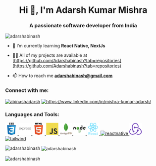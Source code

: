 <h1 align="center">Hi 👋, I'm Adarsh Kumar Mishra</h1>
<h3 align="center">A passionate software developer from India</h3>

<p align="left"> <img src="https://komarev.com/ghpvc/?username=adarshabinash&label=Profile%20views&color=0e75b6&style=flat" alt="adarshabinash" /> </p>

- 🌱 I’m currently learning **React Native, NextJs**

- 👨‍💻 All of my projects are available at [https://github.com/Adarshabinash?tab=repositories](https://github.com/Adarshabinash?tab=repositories)

- 📫 How to reach me **adarshabinash@gmail.com**

<h3 align="left">Connect with me:</h3>
<p align="left">
<a href="https://twitter.com/abinashadarsh" target="blank"><img align="center" src="https://raw.githubusercontent.com/rahuldkjain/github-profile-readme-generator/master/src/images/icons/Social/twitter.svg" alt="abinashadarsh" height="30" width="40" /></a>
<a href="https://linkedin.com/in/https://www.linkedin.com/in/mishra-kumar-adarsh/" target="blank"><img align="center" src="https://raw.githubusercontent.com/rahuldkjain/github-profile-readme-generator/master/src/images/icons/Social/linked-in-alt.svg" alt="https://www.linkedin.com/in/mishra-kumar-adarsh/" height="30" width="40" /></a>
</p>

<h3 align="left">Languages and Tools:</h3>
<p align="left"> <a href="https://www.w3schools.com/css/" target="_blank" rel="noreferrer"> <img src="https://raw.githubusercontent.com/devicons/devicon/master/icons/css3/css3-original-wordmark.svg" alt="css3" width="40" height="40"/> </a> <a href="https://expressjs.com" target="_blank" rel="noreferrer"> <img src="https://raw.githubusercontent.com/devicons/devicon/master/icons/express/express-original-wordmark.svg" alt="express" width="40" height="40"/> </a> <a href="https://www.w3.org/html/" target="_blank" rel="noreferrer"> <img src="https://raw.githubusercontent.com/devicons/devicon/master/icons/html5/html5-original-wordmark.svg" alt="html5" width="40" height="40"/> </a> <a href="https://developer.mozilla.org/en-US/docs/Web/JavaScript" target="_blank" rel="noreferrer"> <img src="https://raw.githubusercontent.com/devicons/devicon/master/icons/javascript/javascript-original.svg" alt="javascript" width="40" height="40"/> </a> <a href="https://www.mongodb.com/" target="_blank" rel="noreferrer"> <img src="https://raw.githubusercontent.com/devicons/devicon/master/icons/mongodb/mongodb-original-wordmark.svg" alt="mongodb" width="40" height="40"/> </a> <a href="https://nodejs.org" target="_blank" rel="noreferrer"> <img src="https://raw.githubusercontent.com/devicons/devicon/master/icons/nodejs/nodejs-original-wordmark.svg" alt="nodejs" width="40" height="40"/> </a> <a href="https://reactjs.org/" target="_blank" rel="noreferrer"> <img src="https://raw.githubusercontent.com/devicons/devicon/master/icons/react/react-original-wordmark.svg" alt="react" width="40" height="40"/> </a> <a href="https://reactnative.dev/" target="_blank" rel="noreferrer"> <img src="https://reactnative.dev/img/header_logo.svg" alt="reactnative" width="40" height="40"/> </a> <a href="https://redux.js.org" target="_blank" rel="noreferrer"> <img src="https://raw.githubusercontent.com/devicons/devicon/master/icons/redux/redux-original.svg" alt="redux" width="40" height="40"/> </a> <a href="https://tailwindcss.com/" target="_blank" rel="noreferrer"> <img src="https://www.vectorlogo.zone/logos/tailwindcss/tailwindcss-icon.svg" alt="tailwind" width="40" height="40"/> </a> </p>

<p><img align="left" src="https://github-readme-stats.vercel.app/api/top-langs?username=adarshabinash&show_icons=true&locale=en&layout=compact" alt="adarshabinash" /></p>

<p>&nbsp;<img align="center" src="https://github-readme-stats.vercel.app/api?username=adarshabinash&show_icons=true&locale=en" alt="adarshabinash" /></p>

<p><img align="center" src="https://github-readme-streak-stats.herokuapp.com/?user=adarshabinash&" alt="adarshabinash" /></p>
